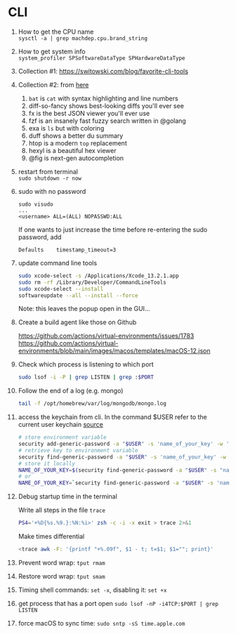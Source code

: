 # CLI

1. How to get the CPU name  
   `sysctl -a | grep machdep.cpu.brand_string`

1. How to get system info  
   `system_profiler SPSoftwareDataType SPHardwareDataType`

1. Collection #1: https://switowski.com/blog/favorite-cli-tools
1. Collection #2: from [here](https://twitter.com/amilajack/status/1479328649820000256?s=27)
    1. `bat` is `cat` with syntax highlighting and line numbers
    2. diff-so-fancy shows best-looking diffs you'll ever see
    3. fx is the best JSON viewer you'll ever use
    4. fzf is an insanely fast fuzzy search written in @golang
    5. exa is `ls` but with coloring
    6. duff shows a better du summary
    7. htop is a modern `top` replacement
    8. hexyl is a beautiful hex viewer
    9. @fig is next-gen autocompletion

1. restart from terminal  
   `sudo shutdown -r now`

1. sudo with no password
   
   ```
   sudo visudo
   ...
   <username> ALL=(ALL) NOPASSWD:ALL
   ```

   If one wants to just increase the time before re-entering the sudo password, add

   ```
   Defaults    timestamp_timeout=3
   ```

1. update command line tools

   ```bash
   sudo xcode-select -s /Applications/Xcode_13.2.1.app
   sudo rm -rf /Library/Developer/CommandLineTools
   sudo xcode-select --install
   softwareupdate --all --install --force
   ```

   Note: this leaves the popup open in the GUI...

1. Create a build agent like those on Github

   https://github.com/actions/virtual-environments/issues/1783
   https://github.com/actions/virtual-environments/blob/main/images/macos/templates/macOS-12.json


1. Check which process is listening to which port

   ```bash
   sudo lsof -i -P | grep LISTEN | grep :$PORT
   ```

1. Follow the end of a log (e.g. mongo)

   ```bash
   tail -f /opt/homebrew/var/log/mongodb/mongo.log
   ```

1. access the keychain from cli. In the command $USER refer to the current user keychain [source](https://medium.com/@johnjjung/how-to-store-sensitive-environment-variables-on-macos-76bd5ba464f6)

   ```bash
   # store environment variable
   security add-generic-password -a "$USER" -s 'name_of_your_key' -w 'passphrase'
   # retrieve key to environment variable
   security find-generic-password -a "$USER" -s 'name_of_your_key' -w
   # store it locally
   NAME_OF_YOUR_KEY=$(security find-generic-password -a "$USER" -s "name_of_your_key" -w)
   # or
   NAME_OF_YOUR_KEY=`security find-generic-password -a "$USER" -s 'name_of_your_key' -w`
   ```

1. Debug startup time in the terminal
   
      Write all steps in the file `trace`
      ```bash
      PS4='+%D{%s.%9.}:%N:%i>' zsh -c -i -x exit > trace 2>&1
      ```

      Make times differential
      ```bash
      <trace awk -F: '{printf "+%.09f", $1 - t; t=$1; $1=""; print}'
      ```

1. Prevent word wrap: `tput rmam`

1. Restore word wrap: `tput smam`

1. Timing shell commands: `set -x`, disabling it: `set +x`

1. get process that has a port open `sudo lsof -nP -i4TCP:$PORT | grep LISTEN`

1. force macOS to sync time: `sudo sntp -sS time.apple.com`

